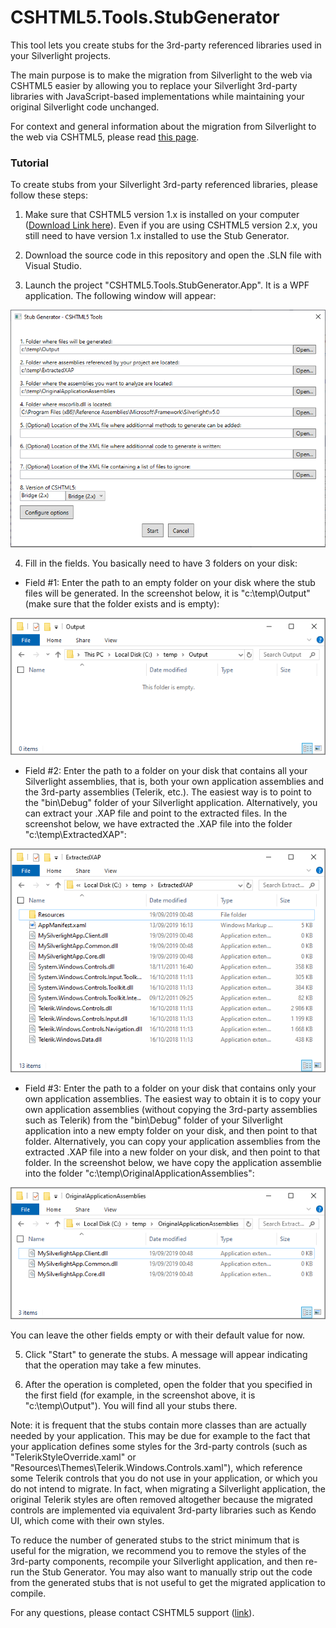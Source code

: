 # CSHTML5.Tools.StubGenerator

This tool lets you create stubs for the 3rd-party referenced libraries used in your Silverlight projects.

The main purpose is to make the migration from Silverlight to the web via CSHTML5 easier by allowing you to replace your Silverlight 3rd-party libraries with JavaScript-based implementations while maintaining your original Silverlight code unchanged.

For context and general information about the migration from Silverlight to the web via CSHTML5, please read [this page](http://cshtml5.com/links/migrate-silverlight-wpf-apps-to-html-javascript.aspx).


### Tutorial

To create stubs from your Silverlight 3rd-party referenced libraries, please follow these steps:

1. Make sure that CSHTML5 version 1.x is installed on your computer ([Download Link here](http://cshtml5.com/links/community-edition.aspx)). Even if you are using CSHTML5 version 2.x, you still need to have version 1.x installed to use the Stub Generator.

2. Download the source code in this repository and open the .SLN file with Visual Studio.

3. Launch the project "CSHTML5.Tools.StubGenerator.App". It is a WPF application. The following window will appear:

![Stub Generator screenshot](/screenshots/cshtml5_stub_generator_screenshot1.png "Stub Generator screenshot")

4. Fill in the fields. You basically need to have 3 folders on your disk:

- Field #1: Enter the path to an empty folder on your disk where the stub files will be generated. In the screenshot below, it is "c:\temp\Output" (make sure that the folder exists and is empty):

![Folder screenshot](/screenshots/config_folder1.png "Folder screenshot")

- Field #2: Enter the path to a folder on your disk that contains all your Silverlight assemblies, that is, both your own application assemblies and the 3rd-party assemblies (Telerik, etc.). The easiest way is to point to the "bin\Debug\" folder of your Silverlight application. Alternatively, you can extract your .XAP file and point to the extracted files. In the screenshot below, we have extracted the .XAP file into the folder "c:\temp\ExtractedXAP":

![Folder screenshot](/screenshots/config_folder2.png "Folder screenshot")

- Field #3: Enter the path to a folder on your disk that contains only your own application assemblies. The easiest way to obtain it is to copy your own application assemblies (without copying the 3rd-party assemblies such as Telerik) from the "bin\Debug\" folder of your Silverlight application into a new empty folder on your disk, and then point to that folder. Alternatively, you can copy your application assemblies from the extracted .XAP file into a new folder on your disk, and then point to that folder. In the screenshot below, we have copy the application assemblie into the folder "c:\temp\OriginalApplicationAssemblies":

![Folder screenshot](/screenshots/config_folder3.png "Folder screenshot")

You can leave the other fields empty or with their default value for now.

5. Click "Start" to generate the stubs. A message will appear indicating that the operation may take a few minutes.

6. After the operation is completed, open the folder that you specified in the first field (for example, in the screenshot above, it is "c:\temp\Output"). You will find all your stubs there.

Note: it is frequent that the stubs contain more classes than are actually needed by your application. This may be due for example to the fact that your application defines some styles for the 3rd-party controls (such as "TelerikStyleOverride.xaml" or "Resources\Themes\Telerik.Windows.Controls.xaml"), which reference some Telerik controls that you do not use in your application, or which you do not intend to migrate. In fact, when migrating a Silverlight application, the original Telerik styles are often removed altogether because the migrated controls are implemented via equivalent 3rd-party libraries such as Kendo UI, which come with their own styles.

To reduce the number of generated stubs to the strict minimum that is useful for the migration, we recommend you to remove the styles of the 3rd-party components, recompile your Silverlight application, and then re-run the Stub Generator. You may also want to manually strip out the code from the generated stubs that is not useful to get the migrated application to compile.


For any questions, please contact CSHTML5 support ([link](http://cshtml5.com/contact.aspx)).



